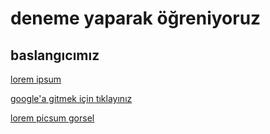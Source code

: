 # deneme yaparak öğreniyoruz

## baslangıcımız
[lorem ipsum](http://google.com)

[google'a gitmek için tıklayınız](http://google.com)


[lorem picsum gorsel](http://picsum.photos/200/300)

